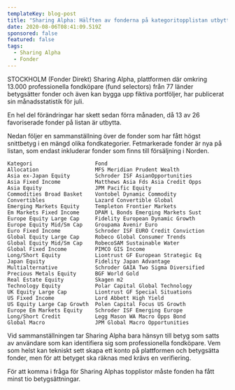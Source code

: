 ```yaml
---
templateKey: blog-post
title: "Sharing Alpha: Hälften av fonderna på kategoritopplistan utbytta i juli"
date: 2020-08-06T08:41:09.519Z
sponsored: false
featured: false
tags:
  - Sharing Alpha
  - Fonder
---
```

STOCKHOLM (Fonder Direkt) Sharing Alpha, plattformen där omkring 13.000 professionella fondköpare (fund selectors) från 77 länder betygsätter fonder och även kan bygga upp fiktiva portföljer, har publicerat sin månadsstatistik för juli.

En hel del förändringar har skett sedan förra månaden, då 13 av 26 favoriserade fonder på listan är utbytta.

Nedan följer en sammanställning över de fonder som har fått högst snittbetyg i en mängd olika fondkategorier. Fetmarkerade fonder är nya på listan, som endast inkluderar fonder som finns till försäljning i Norden.

```
Kategori                    Fond
Allocation                  MFS Meridian Prudent Wealth        
Asia ex-Japan Equity        Schroder ISF AsianOpportunities
Asia Fixed Income           Matthews Asia Fds Asia Credit Opps 
Asia Equity                 JPM Pacific Equity                 
Commodities Broad Basket    Vontobel Dynamic Commodity         
Convertibles                Lazard Convertible Global
Emerging Markets Equity     Templeton Frontier Markets         
Em Markets Fixed Income     DPAM L Bonds Emerging Markets Sust
Europe Equity Large Cap     Fidelity European Dynamic Growth
Europe Equity Mid/Sm Cap    Groupama Avenir Euro               
Euro Fixed Income           Schroder ISF EURO Credit Conviction
Global Equity Large Cap     Robeco Global Consumer Trends      
Global Equity Mid/Sm Cap    RobecoSAM Sustainable Water
Global Fixed Income         PIMCO GIS Income
Long/Short Equity           Liontrust GF European Strategic Eq
Japan Equity                Fidelity Japan Advantage
Multialternative            Schroder GAIA Two Sigma Diversified
Precious Metals Equity      BGF World Gold                     
Real Estate Equity          Skagen m2
Technology Equity           Polar Capital Global Technology
UK Equity Large Cap         Liontrust GF Special Situations    
US Fixed Income             Lord Abbett High Yield
US Equity Large Cap Growth  Polen Capital Focus US Growth      
Europe Em Markets Equity    Schroder ISF Emerging Europe
Long/Short Credit           Legg Mason WA Macro Opps Bond
Global Macro                JPM Global Macro Opportunities     
```

Vid sammanställningen tar Sharing Alpha bara hänsyn till betyg som satts av användare som kan identifiera sig som professionella fondköpare. Vem som helst kan tekniskt sett skapa ett konto på plattformen och betygsätta fonder, men för att betyget ska räknas med krävs en verifiering.

För att komma i fråga för Sharing Alphas topplistor måste fonden ha fått minst tio betygsättningar.